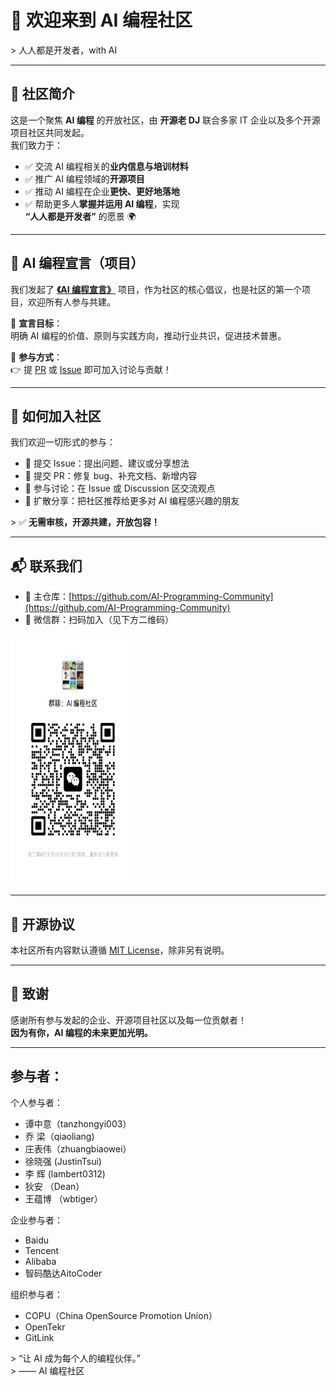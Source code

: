 # 🚀 欢迎来到 AI 编程社区

&gt; 人人都是开发者，with AI

---

## 🌟 社区简介

这是一个聚焦 **AI 编程** 的开放社区，由 **开源老 DJ** 联合多家 IT 企业以及多个开源项目社区共同发起。  
我们致力于：

- ✅ 交流 AI 编程相关的**业内信息与培训材料**  
- ✅ 推广 AI 编程领域的**开源项目**  
- ✅ 推动 AI 编程在企业**更快、更好地落地**  
- ✅ 帮助更多人**掌握并运用 AI 编程**，实现  
  **“人人都是开发者”** 的愿景 🌍

---

## 📜 AI 编程宣言（项目）

我们发起了 **[《AI 编程宣言》](https://github.com/AI-Programming-Community/AI-Programming-Manifesto)** 项目，作为社区的核心倡议，也是社区的第一个项目，欢迎所有人参与共建。

📌 **宣言目标**：  
明确 AI 编程的价值、原则与实践方向，推动行业共识，促进技术普惠。

📌 **参与方式**：  
👉 提 [PR](https://github.com/AI-Programming-Community/AI-Programming-Manifesto/pulls) 或 [Issue](https://github.com/AI-Programming-Community/AI-Programming-Manifesto/issues) 即可加入讨论与贡献！

---

## 🤝 如何加入社区

我们欢迎一切形式的参与：

- 📝 提交 Issue：提出问题、建议或分享想法  
- 🔧 提交 PR：修复 bug、补充文档、新增内容  
- 💬 参与讨论：在 Issue 或 Discussion 区交流观点  
- 📣 扩散分享：把社区推荐给更多对 AI 编程感兴趣的朋友

&gt; ✅ **无需审核，开源共建，开放包容！**

---

## 📬 联系我们

- 📂 主仓库：[https://github.com/AI-Programming-Community](https://github.com/AI-Programming-Community)  
- 💬 微信群：扫码加入（见下方二维码）
<img src="wechat-group.jpg" alt="微信群二维码" width="200" height="400"/>

---

## 📄 开源协议

本社区所有内容默认遵循 [MIT License](LICENSE)，除非另有说明。

---

## 🌈 致谢

感谢所有参与发起的企业、开源项目社区以及每一位贡献者！  
**因为有你，AI 编程的未来更加光明。**

---

##  参与者：
个人参与者： 
- 谭中意（tanzhongyi003）
- 乔  梁（qiaoliang)
- 庄表伟（zhuangbiaowei）
- 徐晓强 (JustinTsui)
- 李  辉 (lambert0312)
- 狄安 （Dean）
- 王蕴博 （wbtiger）

企业参与者：
- Baidu
- Tencent
- Alibaba
- 智码酷达AitoCoder

组织参与者：
- COPU（China OpenSource Promotion Union）
- OpenTekr
- GitLink

&gt; “让 AI 成为每个人的编程伙伴。”  
&gt; —— AI 编程社区
